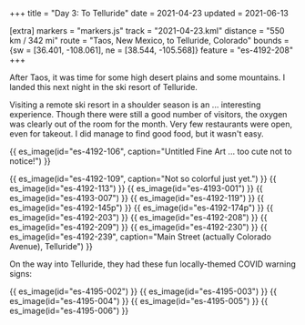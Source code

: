 +++
title = "Day 3: To Telluride"
date = 2021-04-23
updated = 2021-06-13

[extra]
markers = "markers.js"
track = "2021-04-23.kml"
distance = "550 km / 342 mi"
route = "Taos, New Mexico, to Telluride, Colorado"
bounds = {sw = [36.401, -108.061], ne = [38.544, -105.568]}
feature = "es-4192-208"
+++

After Taos, it was time for some high desert plains and some mountains. I landed this next night in the ski resort of Telluride.

<!-- more -->

Visiting a remote ski resort in a shoulder season is an ... interesting experience. Though there were still a good number of visitors, the oxygen was clearly out of the room for the month. Very few restaurants were open, even for takeout. I did manage to find good food, but it wasn't easy.

{{ es_image(id="es-4192-106", caption="Untitled Fine Art ... too cute not to notice!") }}

{{ es_image(id="es-4192-109", caption="Not so colorful just yet.") }}
{{ es_image(id="es-4192-113") }}
{{ es_image(id="es-4193-001") }}
{{ es_image(id="es-4193-007") }}
{{ es_image(id="es-4192-119") }}
{{ es_image(id="es-4192-145p") }}
{{ es_image(id="es-4192-174p") }}
{{ es_image(id="es-4192-203") }}
{{ es_image(id="es-4192-208") }}
{{ es_image(id="es-4192-209") }}
{{ es_image(id="es-4192-230") }}
{{ es_image(id="es-4192-239", caption="Main Street (actually Colorado Avenue), Telluride") }}

On the way into Telluride, they had these fun locally-themed COVID warning signs:

{{ es_image(id="es-4195-002") }}
{{ es_image(id="es-4195-003") }}
{{ es_image(id="es-4195-004") }}
{{ es_image(id="es-4195-005") }}
{{ es_image(id="es-4195-006") }}
